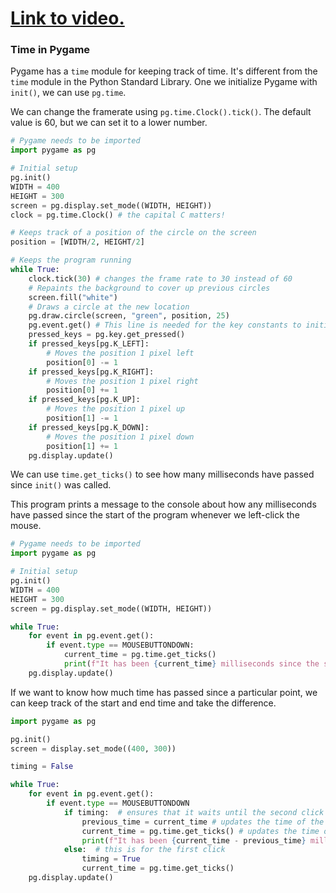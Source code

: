 # [Link to video.](https://www.youtube.com/watch?v=QDDmtcEBt50&list=PLVD25niNi0BnsKwMvXId8jFMXxC1wUbko)

### Time in Pygame

Pygame has a `time` module for keeping track of time. It's different from the `time` module in the Python Standard Library. One we initialize Pygame with `init()`, we can use `pg.time`.


We can change the framerate using `pg.time.Clock().tick()`. The default value is 60, but we can set it to a lower number.

```python
# Pygame needs to be imported
import pygame as pg

# Initial setup
pg.init()
WIDTH = 400
HEIGHT = 300
screen = pg.display.set_mode((WIDTH, HEIGHT))
clock = pg.time.Clock() # the capital C matters!

# Keeps track of a position of the circle on the screen
position = [WIDTH/2, HEIGHT/2]

# Keeps the program running
while True:
    clock.tick(30) # changes the frame rate to 30 instead of 60
    # Repaints the background to cover up previous circles
    screen.fill("white")
    # Draws a circle at the new location
    pg.draw.circle(screen, "green", position, 25)
    pg.event.get() # This line is needed for the key constants to initiate
    pressed_keys = pg.key.get_pressed()
    if pressed_keys[pg.K_LEFT]:
        # Moves the position 1 pixel left
        position[0] -= 1
    if pressed_keys[pg.K_RIGHT]:
        # Moves the position 1 pixel right
        position[0] += 1
    if pressed_keys[pg.K_UP]:
        # Moves the position 1 pixel up
        position[1] -= 1
    if pressed_keys[pg.K_DOWN]:
        # Moves the position 1 pixel down
        position[1] += 1
    pg.display.update()
```

We can use `time.get_ticks()` to see how many milliseconds have passed since `init()` was called. 

This program prints a message to the console about how any milliseconds have passed since the start of the program whenever we left-click the mouse.

```python
# Pygame needs to be imported
import pygame as pg

# Initial setup
pg.init()
WIDTH = 400
HEIGHT = 300
screen = pg.display.set_mode((WIDTH, HEIGHT))

while True:
    for event in pg.event.get():
        if event.type == MOUSEBUTTONDOWN:
            current_time = pg.time.get_ticks()
            print(f"It has been {current_time} milliseconds since the start of the program.")
    pg.display.update()
```

If we want to know how much time has passed since a particular point, we can keep track of the start and end time and take the difference.

```python
import pygame as pg

pg.init()
screen = display.set_mode((400, 300))

timing = False

while True:
    for event in pg.event.get():
        if event.type == MOUSEBUTTONDOWN
            if timing:  # ensures that it waits until the second click
                previous_time = current_time # updates the time of the second most current click
                current_time = pg.time.get_ticks() # updates the time of the current click
                print(f"It has been {current_time - previous_time} milliseconds since your last click.")
            else:  # this is for the first click
                timing = True
                current_time = pg.time.get_ticks() 
    pg.display.update()
```
